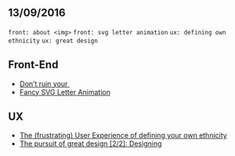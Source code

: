 13/09/2016
----------

`front: about <img>` `front: svg letter animation` `ux: defining own ethnicity` `ux: great design`

## Front-End

- [Don’t ruin your <img>](https://medium.freecodecamp.com/you-need-to-stop-making-these-6-mistakes-with-your-img-s-e242c02d14be#.ffj9a7mvx)
- [Fancy SVG Letter Animation](http://tympanus.net/codrops/2016/09/13/fancy-svg-letter-animation/)

## UX

- [The (frustrating) User Experience of defining your own ethnicity](https://uxdesign.cc/the-frustrating-user-experience-of-defining-your-own-ethnicity-50b0edc87a6e#.968se8rhi)
- [The pursuit of great design [2/2]: Designing](https://uxdesign.cc/the-pursuit-of-great-design-2-2-designing-c090ef1413aa#.byctf9fs4)
